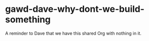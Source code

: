 # gawd-dave-why-dont-we-build-something
A reminder to Dave that we have this shared Org with nothing in it.
